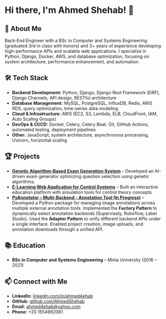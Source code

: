 # Hi there, I'm Ahmed Shehab! 👋  

## 🚀 About Me  
Back-End Engineer with a BSc in Computer and Systems Engineering (graduated 3rd in class with honors) and 3+ years of experience developing high-performance APIs and scalable web applications. I specialize in Python, Django, Docker, AWS, and database optimization, focusing on system architecture, performance enhancement, and automation.  

## 🛠️ Tech Stack  
- **Backend Development:** Python, Django, Django Rest Framework (DRF), Django Channels, API design, RESTful architecture  
- **Database Management:** MySQL, PostgreSQL, InfluxDB, Redis, AWS RDS, query optimization, time-series data modeling  
- **Cloud & Infrastructure:** AWS (EC2, S3, Lambda, ELB, CloudFront, IAM, Auto Scaling Groups)  
- **DevOps & CI/CD:** Docker, Celery, Celery Beat, Git, GitHub Actions, automated testing, deployment pipelines  
- **Other:** JavaScript, system architecture, asynchronous processing, Uvicorn, horizontal scaling  

## 🏆 Projects  
- **[Genetic Algorithm-Based Exam Generation System](https://github.com/AhmedShehab/ExamGenerator)** – Developed an AI-driven exam generator optimizing question selection using genetic algorithms.  
- **[E-Learning Web Application for Control Systems](https://github.com/AhmedShehab/control_simulator)** – Built an interactive education platform with simulation tools for control theory concepts.
- **[PyAnnotator – Multi-Backend - Annotation Tool (In Progress)](https://github.com/AhmedShehab/pyannotator)** – Developed a Python package for managing image annotations across multiple external annotation tools. Implemented the **Factory Pattern** to dynamically select annotation backends (Supervisely, Roboflow, Label Studio). Used the **Adapter Pattern** to unify different backend APIs under a single interface. Enabled project creation, image uploads, and annotation downloads through a unified API.


## 📚 Education  
- **BSc in Computer and Systems Engineering** – Minia University (2016 – 2021)  

## 📫 Connect with Me  
- **LinkedIn:** [linkedin.com/in/ahmed4ehab](https://www.linkedin.com/in/ahmed4ehab)  
- **GitHub:** [github.com/AhmedShehab](https://github.com/AhmedShehab)  
- **Email:** ahmed4ehab@yahoo.com  
- **Phone:** +20 1554992081  
